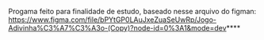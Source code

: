 Progama feito para finalidade de estudo, baseado nesse arquivo do figman: https://www.figma.com/file/bPYtGP0LAuJxeZuaSeUwRp/Jogo-Adivinha%C3%A7%C3%A3o-(Copy)?node-id=0%3A1&mode=dev****
